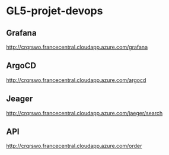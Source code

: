 # GL5-projet-devops

## Grafana

<http://crqrswo.francecentral.cloudapp.azure.com/grafana>

## ArgoCD

<http://crqrswo.francecentral.cloudapp.azure.com/argocd>

## Jeager

<http://crqrswo.francecentral.cloudapp.azure.com/jaeger/search>

## API

<http://crqrswo.francecentral.cloudapp.azure.com/order>
